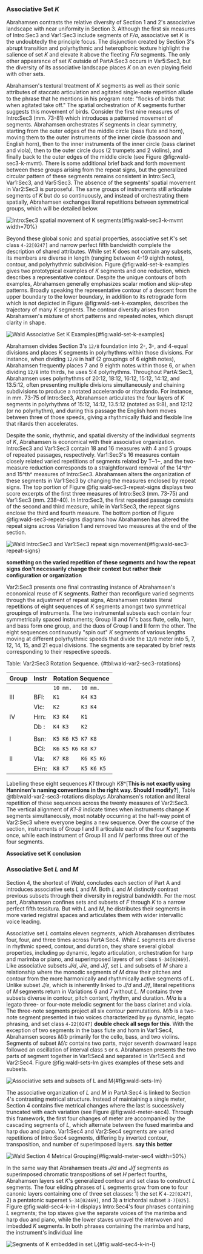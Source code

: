 ### Associative Set *K*

Abrahamsen contrasts the relative diversity of Section 1 and 2's associative landscape with near uniformity in Section 3. Although the first six measures of Intro:Sec3 and Var1:Sec3 include segments of *F/a*, associative set *K* is the undoubtedly the principle focus. The disjunction created by Section 3's abrupt transition and polyrhythmic and heterophonic texture highlight the salience of set *K* and elevate it above the fleeting *F/a* segments. The only other appearance of set *K* outside of PartA:Sec3 occurs in Var5:Sec3, but the diversity of its associative landscape places *K* on an even playing field with other sets.

Abrahamsen's textural treatment of *K* segments as well as their sonic attributes of staccato articulation and agitated single-note repetition allude to the phrase that he mentions in his program note: "flocks of birds that when agitated take off." The spatial orchestration of *K* segments further suggests this movement of birds. Consider the first nine measures of Intro:Sec3 (mm. 73-81) which introduces a patterned movement of segments. Abrahamsen orchestrates *K* segments in clear symmetry, starting from the outer edges of the middle circle (bass flute and horn), moving them to the outer instruments of the inner circle (bassoon and English horn), then to the inner instruments of the inner circle (bass clarinet and viola), then to the outer circle duos (2 trumpets and 2 violins), and finally back to the outer edges of the middle circle (see Figure @fig:wald-sec3-k-mvmt). There is some additional brief back and forth movement between these groups arising from the repeat signs, but the generalized circular pattern of these segments remains consistent in Intro:Sec3, Var1:Sec3, and Var5:Sec3. The absence of the segments' spatial movement in Var2:Sec3 is purposeful. The same groups of instruments still articulate segments of *K* but do so continuously, and instead of orchestrating them spatially, Abrahamsen exchanges literal repetitions between symmetrical groups, which will be detailed below.

![Intro:Sec3 spatial movement of *K* segments](../figures/wald-part-a-sec3-k-movement.png){#fig:wald-sec3-k-mvmt width=70%}

Beyond these global sonic and spatial properties, associative set *K*'s set class `4-22[0247]` and narrow perfect fifth bandwidth complete the description of shared attributes. While set *K* does not contain any subsets, its members are diverse in length (ranging between 4-19 eighth notes), contour, and polyrhythmic subdivision. Figure @fig:wald-set-k-examples gives two prototypical examples of *K* segments and one reduction, which describes a representative contour. Despite the unique contours of both examples, Abrahamsen generally emphasizes scalar motion and skip-step patterns. Broadly speaking the representative contour of a descent from the upper boundary to the lower boundary, in addition to its retrograde form which is not depicted in Figure @fig:wald-set-k-examples, describes the trajectory of many *K* segments. The contour diversity arises from Abrahamsen's mixture of short patterns and repeated notes, which disrupt clarity in shape.

![*Wald* Associative Set *K* Examples](../figures/temporary.png){#fig:wald-set-k-examples}

Abrahamsen divides Section 3's `12/8` foundation into 2-, 3-, and 4-equal divisions and places *K* segments in polyrhythms within those divisions. For instance, when dividing `12/8` in half (2 groupings of 6 eighth notes), Abrahamsen frequently places 7 and 9 eighth notes within those 6, or when dividing `12/8` into thirds, he uses 5:4 polyrhythms. Throughout PartA:Sec3, Abrahamsen uses polyrhythms of 20:12, 18:12, 16:12, 15:12, 14:12, and 13.5:12, often presenting multiple divisions simultaneously and chaining subdivisions to produce a notated accelerando or ritardando. For instance, in mm. 73-75 of Intro:Sec3, Abrahamsen articulates the four layers of *K* segments in polyrhythms of 15:12, 14:12, 13.5:12 (notated as 9:8), and 12:12 (or no polyrhythm), and during this passage the English horn moves between three of those speeds, giving a rhythmically fluid and flexible line that ritards then accelerates.

Despite the sonic, rhythmic, and spatial diversity of the individual segments of *K*, Abrahamsen is economical with their associative organization. Intro:Sec3 and Var1:Sec3 contain 18 and 16 measures with 4 and 5 groups of repeated passages, respectively. Var1:Sec3's 16 measures contain closely related varied repetitions of segments related by T~1~, and the two-measure reduction corresponds to a straightforward removal of the 14^th^ and 15^th^ measures of Intro:Sec3. Abrahamsen alters the organization of these segments in Var1:Sec3 by changing the measures enclosed by repeat signs. The top portion of Figure @fig:wald-sec3-repeat-signs displays two score excerpts of the first three measures of Intro:Sec3 (mm. 73-75) and Var1:Sec3 (mm. 238-40). In Intro:Sec3, the first repeated passage consists of the second and third measure, while in Var1:Sec3, the repeat signs enclose the third and fourth measure. The bottom portion of Figure @fig:wald-sec3-repeat-signs diagrams how Abrahamsen has altered the repeat signs across Variation 1 and removed two measures at the end of the section.

![*Wald* Intro:Sec3 and Var1:Sec3 repeat sign movement](../figures/wald-part-a-sec3-repeat-signs.png){#fig:wald-sec3-repeat-signs}

**something on the varied repetition of these segments and how the repeat signs don't necessarily change their context but rather their configuration or organization**

Var2:Sec3 presents one final contrasting instance of Abrahamsen's economical reuse of *K* segments. Rather than reconfigure varied segments through the adjustment of repeat signs, Abrahamsen rotates literal repetitions of eight sequences of *K* segments amongst two symmetrical groupings of instruments. The two instrumental subsets each contain four symmetrically spaced instruments; Group III and IV's bass flute, cello, horn, and bass form one group, and the duos of Group I and II form the other. The eight sequences continuously "spin out" *K* segments of various lengths moving at different polyrhythmic speeds that divide the `12/8` meter into 5, 7, 12, 14, 15, and 21 equal divisions. The segments are separated by brief rests corresponding to their respective speeds.

Table: Var2:Sec3 Rotation Sequence. {#tbl:wald-var2-sec3-rotations}

| Group | Instr | Rotation Sequence   |
|:------|:------|:--------------------|
|       |       | `10 mm.   10 mm.`   |
| III   | BFl:  | `K1       K4 K3`    |
|       | Vlc:  | `K2       K3 K4`    |
| IV    | Hrn:  | `K3 K4    K1`       |
|       | Db :  | `K4 K3    K2`       |
|       |       |                     |
| I     | Bsn:  | `K5 K6 K5 K7 K8`    |
|       | BCl:  | `K6 K5 K6 K8 K7`    |
| II    | Vla:  | `K7 K8    K6 K5 K6` |
|       | EHn:  | `K8 K7    K5 K6 K5` |

Labelling these eight sequences *K1* through *K8*^[**This is not exactly using Hanninen's naming conventions in the right way. Should I modify?**], Table @tbl:wald-var2-sec3-rotations displays Abrahamsen's rotation and literal repetition of these sequences across the twenty measures of Var2:Sec3. The vertical alignment of *K1-8* indicate times when instruments change *K* segments simultaneously, most notably occurring at the half-way point of Var2:Sec3 where everyone begins a new sequence. Over the course of the section, instruments of Group I and II articulate each of the four *K* segments once, while each instrument of Group III and IV performs three out of the four segments.

**Associative set K conclusion**

<!-- ![*Wald* Section 3 Metrical Grouping](../figures/wald-part-a-meter-sec3.png){#fig:wald-meter-sec3} -->

### Associative Set *L* and *M*

Section 4, the shortest of *Wald*, concludes each section of Part A and introduces associative sets *L* and *M*. Both *L* and *M* distinctly contrast previous subsets through their diversity in registral bandwidth. For the most part, Abrahamsen confines sets and subsets of *F* through *K* to a narrow perfect fifth tessitura. But with *L* and *M*, he distributes their segments in more varied registral spaces and articulates them with wider intervallic voice leading.

Associative set *L* contains eleven segments, which Abrahamsen distributes four, four, and three times across PartA:Sec4. While *L* segments are diverse in rhythmic speed, contour, and duration, they share several global properties, including `pp` dynamic, legato articulation, orchestration for harp and marimba or piano, and superimposed layers of set class `5-34[02469]`. Like associative subsets *J/d*, *J/e*, and *J/f*, set *L* and subsets of *M* share a relationship where the monodic segments of *M* draw their pitches and contour from the more harmonically and rhythmically active segments of *L*. Unlike subset *J/e*, which is inherently linked to *J/d* and *J/f*, literal repetitions of *M* segments return in Variations 6 and 7 without *L*. *M* contains three subsets diverse in contour, pitch content, rhythm, and duration. *M/a* is a legato three- or four-note melodic segment for the bass clarinet and viola. The three-note segments project all six contour permutations. *M/b* is a two-note segment presented in two voices characterized by `pp` dynamic, legato phrasing, and set class `4-22[0247]` **double check all segs for this**. With the exception of two segments in the bass flute and horn in Var1:Sec4, Abrahamsen scores *M/b* primarily for the cello, bass, and two violins. Segments of subset *M/c* contains two parts, major seventh downward leaps followed an oscillation of interval class `5` or `6`. Abrahamsen presents the two parts of segment together in Var1:Sec4 and separated in Var1:Sec4 and Var2:Sec4. Figure @fig:wald-sets-lm gives examples of these sets and subsets.

![Associative sets and subsets of *L* and *M*](../figures/temporary.png){#fig:wald-sets-lm}

The associative organization of *L* and *M* in PartA:Sec4 is linked to Section 4's contrasting metrical structure. Instead of maintaining a single meter, Section 4 contains five metrical changes where the last is successively truncated with each variation (see Figure @fig:wald-meter-sec4). Through this framework, the first four changes of meter are accompanied by the cascading segments of *L*, which alternate between the fused marimba and harp duo and piano. Var1:Sec4 and Var2:Sec4 segments are varied repetitions of Intro:Sec4 segments, differing by inverted contour, transposition, and number of superimposed layers. **say this better**

![*Wald* Section 4 Metrical Grouping](../figures/wald-part-a-meter-sec4.png){#fig:wald-meter-sec4 width=50%}

In the same way that Abrahamsen treats *J/d* and *J/f* segments as superimposed chromatic transpositions of set *H* perfect fourths, Abrahamsen layers set *K*'s generalized contour and set class to construct *L* segments. The four eliding phrases of *L* segments grow from one to four canonic layers containing one of three set classes: 1) the set *K* `4-22[0247]`, 2) a pentatonic superset `5-34[02469]`, and 3) a trichordal subset `3-7[025]`. Figure @fig:wald-sec4-k-in-l displays Intro:Sec4's four phrases containing *L* segments; the top staves give the separate voices of the marimba and harp duo and piano, while the lower staves unravel the interwoven and imbedded *K* segments. In both phrases containing the marimba and harp, the instrument's individual line 

![Segments of *K* embedded in set *L*](../figures/wald-intro-sec4-set-l.png){#fig:wald-sec4-k-in-l}
